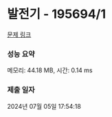 # 발전기 - 195694/1 

[문제 링크](https://level.goorm.io/exam/195694/%EB%B0%9C%EC%A0%84%EA%B8%B0/quiz/1) 

### 성능 요약

메모리: 44.18 MB, 시간: 0.14 ms

### 제출 일자

2024년 07월 05일 17:54:18

